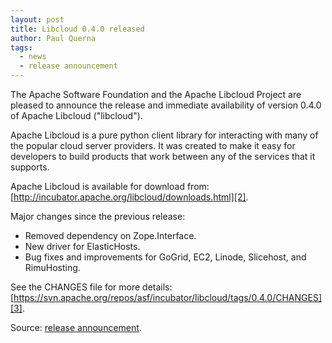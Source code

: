 ```yaml
---
layout: post
title: Libcloud 0.4.0 released
author: Paul Querna
tags:
  - news
  - release announcement
---
```


The Apache Software Foundation and the Apache Libcloud Project are pleased to
announce the release and immediate availability of version 0.4.0 of Apache
Libcloud ("libcloud").

Apache Libcloud is a pure python client library for interacting with many of
the popular cloud server providers. It was created to make it easy for
developers to build products that work between any of the services that it
supports.

Apache Libcloud is available for download from:
[http://incubator.apache.org/libcloud/downloads.html][2].

Major changes since the previous release:

* Removed dependency on Zope.Interface.
* New driver for ElasticHosts.
* Bug fixes and improvements for GoGrid, EC2, Linode, Slicehost, and
  RimuHosting.

See the CHANGES file for more details: 
[https://svn.apache.org/repos/asf/incubator/libcloud/tags/0.4.0/CHANGES][3].

Source: [release announcement][1].

[1]: http://mail-archives.us.apache.org/mod_mbox/www-announce/201010.mbox/%3CAANLkTinqaKjPE-xJUgEdZibF0oeCiyHwCx0VRmC9F=UW@mail.gmail.com%3E
[2]: http://incubator.apache.org/libcloud/downloads.html
[3]: https://svn.apache.org/repos/asf/incubator/libcloud/tags/0.4.0/CHANGES
